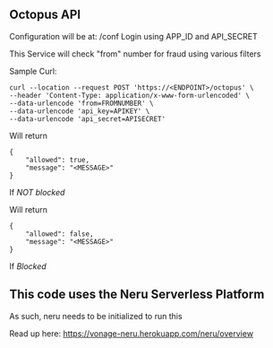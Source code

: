 ## Octopus API

Configuration will be at: /conf
Login using APP_ID and API_SECRET

This Service will check "from" number for fraud using various filters

Sample Curl:
```
curl --location --request POST 'https://<ENDPOINT>/octopus' \
--header 'Content-Type: application/x-www-form-urlencoded' \
--data-urlencode 'from=FROMNUMBER' \
--data-urlencode 'api_key=APIKEY' \
--data-urlencode 'api_secret=APISECRET'
```

Will return 
```
{
    "allowed": true,
    "message": "<MESSAGE>"
}
```
If *NOT blocked*

Will return 
```
{
    "allowed": false,
    "message": "<MESSAGE>"
}
```
If *Blocked*

## This code uses the Neru Serverless Platform
As such, neru needs to be initialized to run this

Read up here: https://vonage-neru.herokuapp.com/neru/overview
